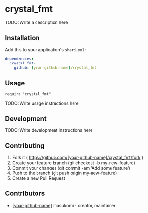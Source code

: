 # crystal_fmt

TODO: Write a description here

## Installation

Add this to your application's `shard.yml`:

```yaml
dependencies:
  crystal_fmt:
    github: [your-github-name]/crystal_fmt
```

## Usage

```crystal
require "crystal_fmt"
```

TODO: Write usage instructions here

## Development

TODO: Write development instructions here

## Contributing

1. Fork it ( https://github.com/[your-github-name]/crystal_fmt/fork )
2. Create your feature branch (git checkout -b my-new-feature)
3. Commit your changes (git commit -am 'Add some feature')
4. Push to the branch (git push origin my-new-feature)
5. Create a new Pull Request

## Contributors

- [[your-github-name]](https://github.com/[your-github-name]) masukomi - creator, maintainer
